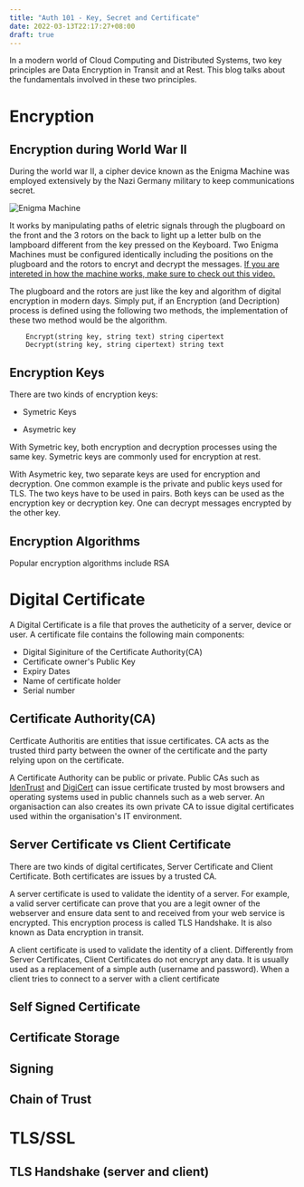 ```yaml
---
title: "Auth 101 - Key, Secret and Certificate"
date: 2022-03-13T22:17:27+08:00
draft: true
---
```


In a modern world of Cloud Computing and Distributed Systems, two key principles are Data Encryption in Transit and at Rest. This blog talks about the fundamentals involved in these two principles.  

# Encryption

## Encryption during World War II

During the world war II, a cipher device known as the Enigma Machine was employed extensively by the Nazi Germany military to keep communications secret. 

![Enigma Machine](https://jgao.io/auth101-enigma.jpg)

It works by manipulating paths of eletric signals through the plugboard on the front and the 3 rotors on the back to light up a letter bulb on the lampboard different from the key pressed on the Keyboard. Two Enigma Machines must be configured identically including the positions on the plugboard and the rotors to encryt and decrypt the messages. [If you are intereted in how the machine works, make sure to check out this video.](https://youtu.be/ybkkiGtJmkM)

The plugboard and the rotors are just like the key and algorithm of digital encryption in modern days. Simply put, if an Encryption (and Decription) process is defined using the following two methods, the implementation of these two method would be the algorithm.

```(go)
    Encrypt(string key, string text) string cipertext
    Decrypt(string key, string cipertext) string text
```

## Encryption Keys

There are two kinds of encryption keys:

- Symetric Keys

- Asymetric key

With Symetric key, both encryption and decryption processes using the same key. Symetric keys are commonly used for encryption at rest.

With Asymetric key, two separate keys are used for encryption and decryption. One common example is the private and public keys used for TLS. The two keys have to be used in pairs. Both keys can be used as the encryption key or decryption key. One can decrypt messages encrypted by the other key.

## Encryption Algorithms

Popular encryption algorithms include RSA

# Digital Certificate

A Digital Certificate is a file that proves the autheticity of a server, device or user. A certificate file contains the following main components:

- Digital Siginiture of the Certificate Authority(CA)
- Certificate owner's Public Key 
- Expiry Dates
- Name of certificate holder
- Serial number

## Certificate Authority(CA)

Certficate Authoritis are entities that issue certificates. CA acts as the trusted third party between the owner of the certificate and the party relying upon on the certificate. 

A Certificate Authority can be public or private. Public CAs such as [IdenTrust](https://en.wikipedia.org/wiki/IdenTrust) and [DigiCert](https://en.wikipedia.org/wiki/DigiCert) can issue certificate trusted by most browsers and operating systems used in public channels such as a web server. An organisaction can also creates its own private CA to issue digital certificates used within the organisation's IT environment.

## Server Certificate vs Client Certificate

There are two kinds of digital certificates, Server Certificate and Client Certificate. Both certificates are issues by a trusted CA.

A server certificate is used to validate the identity of a server. For example, a valid server certificate can prove that you are a legit owner of the webserver and ensure data sent to and received from your web service is encrypted. This encryption process is called TLS Handshake. It is also known as Data encryption in transit.

A client certificate is used to validate the identity of a client. Differently from Server Certificates, Client Certificates do not encrypt any data. It is usually used as a replacement of a simple auth (username and password). When a client tries to connect to a server with a client certificate

## Self Signed Certificate

## Certificate Storage

## Signing

## Chain of Trust

# TLS/SSL

## TLS Handshake (server and client)